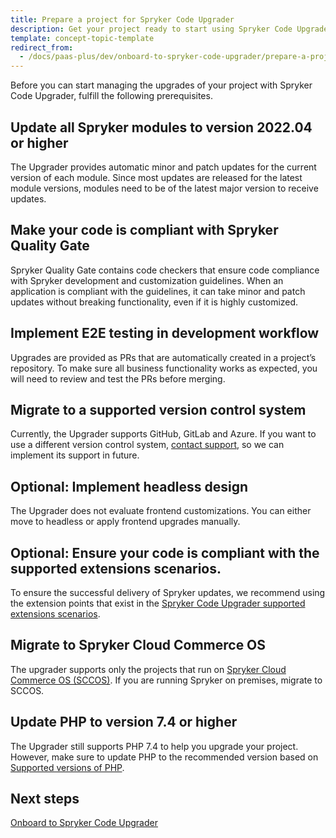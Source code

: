 ```yaml
---
title: Prepare a project for Spryker Code Upgrader
description: Get your project ready to start using Spryker Code Upgrader
template: concept-topic-template
redirect_from:
  - /docs/paas-plus/dev/onboard-to-spryker-code-upgrader/prepare-a-project-for-spryker-code-upgrader.html
---
```


Before you can start managing the upgrades of your project with Spryker Code Upgrader, fulfill the following prerequisites.

## Update all Spryker modules to version 2022.04 or higher

The Upgrader provides automatic minor and patch updates for the current version of each module. Since most updates are released for the latest module versions, modules need to be of the latest major version to receive updates.

## Make your code is compliant with Spryker Quality Gate

Spryker Quality Gate contains code checkers that ensure code compliance with Spryker development and customization guidelines. When an application is compliant with the guidelines, it can take minor and patch updates without breaking functionality, even if it is highly customized.

## Implement E2E testing in development workflow

Upgrades are provided as PRs that are automatically created in a project’s repository. To make sure all business functionality works as expected, you will need to review and test the PRs before merging.

## Migrate to a supported version control system

Currently, the Upgrader supports GitHub, GitLab and Azure. If you want to use a different version control system, [contact support](https://spryker.force.com/support/s/), so we can implement its support in future.

## Optional: Implement headless design

The Upgrader does not evaluate frontend customizations. You can either move to headless or apply frontend upgrades manually.

## Optional: Ensure your code is compliant with the supported extensions scenarios.

To ensure the successful delivery of Spryker updates, we recommend using the extension points that exist in the [Spryker Code Upgrader supported extensions scenarios](docs/scos/dev/guidelines/keeping-a-project-upgradable/code-upgrader-supported-extension-scenarios.html).

## Migrate to Spryker Cloud Commerce OS

The upgrader supports only the projects that run on [Spryker Cloud Commerce OS (SCCOS)](/docs/cloud/dev/spryker-cloud-commerce-os/getting-started-with-the-spryker-cloud-commerce-os.html). If you are running Spryker on premises, migrate to SCCOS.

## Update PHP to version 7.4 or higher

The Upgrader still supports PHP 7.4 to help you upgrade your project. However, make sure to update PHP to the recommended version based on [Supported versions of PHP](/docs/scos/user/intro-to-spryker/whats-new/supported-versions-of-php.html).

## Next steps

[Onboard to Spryker Code Upgrader](/docs/scu/dev/onboard-to-spryker-code-upgrader/onboard-to-spryker-code-upgrader.html)
